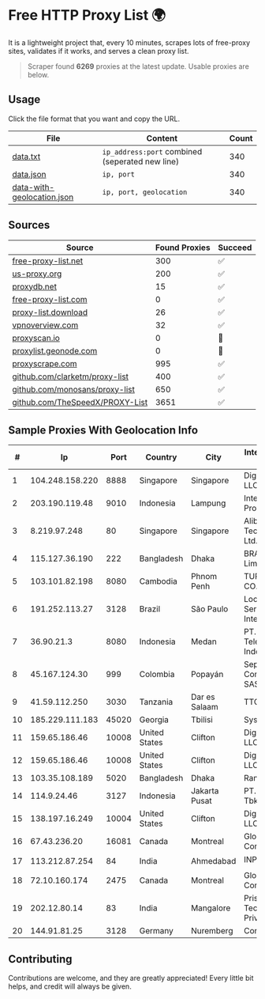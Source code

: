 
# Free HTTP Proxy List 🌍

It is a lightweight project that, every 10 minutes, scrapes lots of free-proxy sites, validates if it works, and serves a clean proxy list.


> Scraper found **6269** proxies at the latest update. Usable proxies are below.

## Usage

Click the file format that you want and copy the URL.


|File|Content|Count|
|----|-------|-----|
|[data.txt](https://raw.githubusercontent.com/themiralay/Proxy-List-World/master/data.txt)|`ip_address:port` combined (seperated new line)|340|
|[data.json](https://raw.githubusercontent.com/themiralay/Proxy-List-World/master/data.json)|`ip, port`|340|
|[data-with-geolocation.json](https://raw.githubusercontent.com/themiralay/Proxy-List-World/master/data-with-geolocation.json)|`ip, port, geolocation`|340|

## Sources

|Source|Found Proxies|Succeed|
|------|-------------|-------|
|[free-proxy-list.net](https://free-proxy-list.net)|300|✅|
|[us-proxy.org](https://www.us-proxy.org)|200|✅|
|[proxydb.net](http://proxydb.net)|15|✅|
|[free-proxy-list.com](https://free-proxy-list.com/?page=&port=&type%5B%5D=http&type%5B%5D=https&up_time=0&search=Search)|0|✅|
|[proxy-list.download](https://www.proxy-list.download/HTTP)|26|✅|
|[vpnoverview.com](https://vpnoverview.com/privacy/anonymous-browsing/free-proxy-servers)|32|✅|
|[proxyscan.io](https://www.proxyscan.io)|0|🚫|
|[proxylist.geonode.com](https://proxylist.geonode.com/api/proxy-list?limit=300&page=1&sort_by=lastChecked&sort_type=desc&protocols=http,https)|0|🚫|
|[proxyscrape.com](https://api.proxyscrape.com/v2/?request=displayproxies&protocol=http&timeout=10000&country=all&ssl=all&anonymity=all)|995|✅|
|[github.com/clarketm/proxy-list](https://raw.githubusercontent.com/clarketm/proxy-list/master/proxy-list-raw.txt)|400|✅|
|[github.com/monosans/proxy-list](https://raw.githubusercontent.com/monosans/proxy-list/main/proxies/http.txt)|650|✅|
|[github.com/TheSpeedX/PROXY-List](https://raw.githubusercontent.com/TheSpeedX/PROXY-List/master/http.txt)|3651|✅|


## Sample Proxies With Geolocation Info

|#|Ip|Port|Country|City|Internet Service Provider|
|-|--|----|-------|----|-------------------------|
|1|104.248.158.220|8888|Singapore|Singapore|DigitalOcean, LLC|
|2|203.190.119.48|9010|Indonesia|Lampung|Internet Service Provider|
|3|8.219.97.248|80|Singapore|Singapore|Alibaba (US) Technology Co., Ltd.|
|4|115.127.36.190|222|Bangladesh|Dhaka|BRACNet Limited|
|5|103.101.82.198|8080|Cambodia|Phnom Penh|TURBOTECH CO., LTD.|
|6|191.252.113.27|3128|Brazil|São Paulo|Locaweb Serviços de Internet S/A|
|7|36.90.21.3|8080|Indonesia|Medan|PT. Telekomunikasi Indonesia|
|8|45.167.124.30|999|Colombia|Popayán|Sepcom Comunicaciones SAS|
|9|41.59.112.250|3030|Tanzania|Dar es Salaam|TTCL|
|10|185.229.111.183|45020|Georgia|Tbilisi|Sysnet LLC|
|11|159.65.186.46|10008|United States|Clifton|DigitalOcean, LLC|
|12|159.65.186.46|10008|United States|Clifton|DigitalOcean, LLC|
|13|103.35.108.189|5020|Bangladesh|Dhaka|Ranks ITT|
|14|114.9.24.46|3127|Indonesia|Jakarta Pusat|PT. INDOSAT Tbk|
|15|138.197.16.249|10004|United States|Clifton|DigitalOcean, LLC|
|16|67.43.236.20|16081|Canada|Montreal|GloboTech Communications|
|17|113.212.87.254|84|India|Ahmedabad|INPLs|
|18|72.10.160.174|2475|Canada|Montreal|GloboTech Communications|
|19|202.12.80.14|83|India|Mangalore|Prisac Aviation Technologies Private Limited|
|20|144.91.81.25|3128|Germany|Nuremberg|Contabo GmbH|



## Contributing

Contributions are welcome, and they are greatly appreciated! Every
little bit helps, and credit will always be given.

